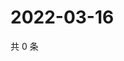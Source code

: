 # 2022-03-16

共 0 条

<!-- BEGIN WEIBO -->
<!-- 最后更新时间 Wed Mar 16 2022 04:16:29 GMT+0800 (China Standard Time) -->

<!-- END WEIBO -->
